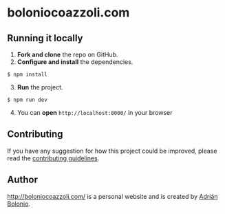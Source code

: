 # boloniocoazzoli.com

## Running it locally

1.  **Fork and clone** the repo on GitHub.
2.  **Configure and install** the dependencies.

```
$ npm install
```

3.  **Run** the project.

```
$ npm run dev
```

4. You can **open** `http://localhost:8000/` in your browser

## Contributing

If you have any suggestion for how this project could be improved, please read the [contributing guidelines](https://github.com/bolonio/bolonio.github.io/blob/master/CONTRIBUTING.md).

## Author

http://boloniocoazzoli.com/ is a personal website and is created by [Adrián Bolonio](https://twitter.com/bolonio).
